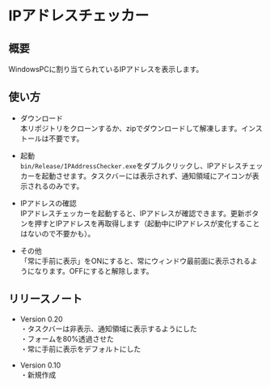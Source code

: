 # IPアドレスチェッカー

## 概要

WindowsPCに割り当てられているIPアドレスを表示します。

## 使い方

* ダウンロード  
本リポジトリをクローンするか、zipでダウンロードして解凍します。インストールは不要です。

* 起動  
`bin/Release/IPAddressChecker.exe`をダブルクリックし、IPアドレスチェッカーを起動させます。タスクバーには表示されず、通知領域にアイコンが表示されるのみです。

* IPアドレスの確認  
IPアドレスチェッカーを起動すると、IPアドレスが確認できます。更新ボタンを押すとIPアドレスを再取得します（起動中にIPアドレスが変化することはないので不要かも）。

* その他  
「常に手前に表示」をONにすると、常にウィンドウ最前面に表示されるようになります。OFFにすると解除します。

## リリースノート

* Version 0.20  
・タスクバーは非表示、通知領域に表示するようにした  
・フォームを80%透過させた  
・常に手前に表示をデフォルトにした

* Version 0.10  
・新規作成
